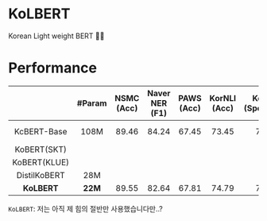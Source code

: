 # KoLBERT
Korean Light weight BERT 🍔❌

# Performance
|| #Param | NSMC<br>(Acc) | Naver NER<br>(F1) | PAWS<br>(Acc) | KorNLI<br>(Acc) | KorSTS<br>(Spearman) | Question Pair<br>(Acc) | KorQuaD (Dev)<br>(EM/F1) |
|:----:|:----:|:----:|:----:|:----:|:----:|:----:|:----:|:----:|
|KcBERT-Base| 108M | 89.46 | 84.24 | 67.45 | 73.45 | 76.51 | 93.66 | 60.72 / 84.97 |
|KoBERT(SKT)|  |  |  |  |  |  |  |  |
|KoBERT(KLUE)|  |  |  |  |  |  |  |  |
|DistilKoBERT| 28M |  |  |  |  |  |  |  |
|**KoLBERT**| **22M** | 89.55 | 82.64 | 67.81 | 74.79 | 74.27 | 93.13 |  |

`KoLBERT`: 저는 아직 제 힘의 절반만 사용했습니다만..?
